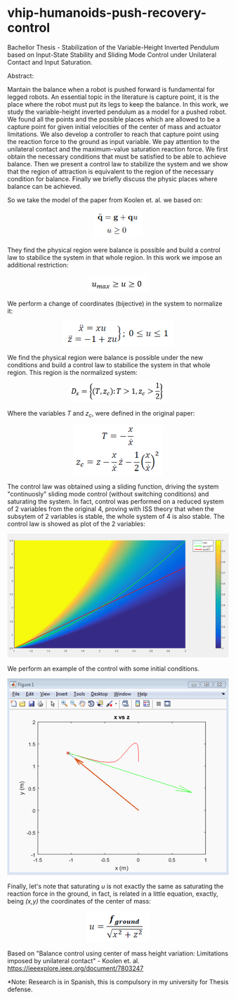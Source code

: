# vhip-humanoids-push-recovery-control
Bachellor Thesis - Stabilization of the Variable-Height Inverted Pendulum based on Input-State Stability and Sliding Mode Control under Unilateral Contact and Input Saturation.

Abstract:

Mantain the balance when a robot is pushed forward is fundamental for legged robots. An essential topic in the literature is capture point, it is the place where the robot must put its legs to keep the balance. In this work, we study the variable-height inverted pendulum as a model for a pushed robot. We found all the points and the possible places which are allowed to be a capture point for given initial velocities of the center of mass and actuator limitations. We also develop a controller to reach that capture point using the reaction force to the ground as input variable. We pay attention to the unilateral contact and the maximum-value saturation reaction force. We first obtain the necessary conditions that must be satisfied to be able to achieve balance. Then we present a control law to stabilize the system and we show that the region of attraction is equivalent to the region of the necessary condition for balance. Finally we briefly discuss the physic places where balance can be achieved.

So we take the model of the paper from Koolen et. al. we based on:

<p align="center">
<img src="graphics/vhip_dynamics.png">
</p>

They find the physical region were balance is possible and build a control law to stabilice the system in that whole region. In this work we impose an additional restriction:

<p align="center">
<img src="graphics/vhiprest.png">
</p>

We perform a change of coordinates (bijective) in the system to normalize it:

<p align="center">
<img src="graphics/normalized_system.png">
</p>

We find the physical region were balance is possible under the new conditions and build a control law to stabilice the system in that whole region. This region is the normalized system: 

<p align="center">
<img src="graphics/region.png">
</p>

Where the variables *T* and *z<sub>c</sub>*, were defined in the original paper:

<p align="center">
<img src="graphics/Tzc.png">
</p>

The control law was obtained using a sliding function, driving the system "continuosly" sliding mode control (without switching conditions) and saturating the system. In fact, control was performed on a reduced system of 2 variables from the original 4, proving with ISS theory that when the subsytem of 2 variables is stable, the whole system of 4 is also stable. The control law is showed as plot of the 2 variables:

<p align="center">
<img src="graphics/u.png">
</p>


We perform an example of the control with some initial conditions.

<p align="center">
<img src="graphics/vhipcontrol.gif">
</p>

Finally, let's note that saturating *u* is not exactly the same as saturating the reaction force in the ground, in fact, is related in a little equation, exactly, being *(x,y)* the coordinates of the center of mass: 

<p align="center">
<img src="graphics/uforce.png">
</p>

Based on "Balance control using center of mass height variation: Limitations imposed by unilateral contact" - Koolen et. al. https://ieeexplore.ieee.org/document/7803247

*Note: Research is in Spanish, this is compulsory in my university for Thesis defense. 
